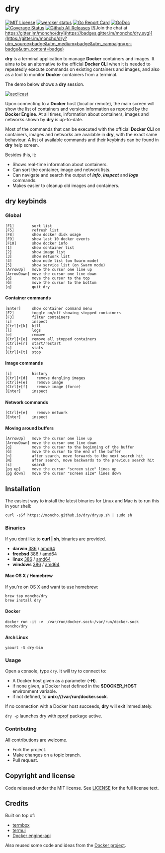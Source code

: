 # dry

[![MIT License](https://img.shields.io/github/license/mashape/apistatus.svg)](https://github.com/moncho/dryblob/master/LICENSE)
[![wercker status](https://app.wercker.com/status/66c3ab71a46c0c8841f34a526fc23189/s/master "wercker status")](https://app.wercker.com/project/bykey/66c3ab71a46c0c8841f34a526fc23189)
[![Go Report Card](https://goreportcard.com/badge/github.com/moncho/dry)](https://goreportcard.com/report/github.com/moncho/dry)
[![GoDoc](https://godoc.org/github.com/moncho/dry?status.svg)](https://godoc.org/github.com/moncho/dry)
[![Coverage Status](https://coveralls.io/repos/github/moncho/dry/badge.svg?branch=master)](https://coveralls.io/github/moncho/dry?branch=master)
[![Github All Releases](https://img.shields.io/github/downloads/moncho/dry/total.svg)]()
[![Join the chat at https://gitter.im/moncho/dry](https://badges.gitter.im/moncho/dry.svg)](https://gitter.im/moncho/dry?utm_source=badge&utm_medium=badge&utm_campaign=pr-badge&utm_content=badge)

**dry** is a terminal application to manage **Docker** containers and images. It aims to be an alternative to the official **Docker CLI** when it is needed to repeatedly execute commands on existing containers and images, and also as a tool to monitor **Docker** containers from a terminal.

The demo below shows a **dry** session.

[![asciicast](https://asciinema.org/a/35825.png)](https://asciinema.org/a/35825?autoplay=1&speed=1.5)

Upon connecting to a **Docker** host (local or remote), the main screen will show the list of containers and version information as reported by the **Docker Engine**. At all times, information about containers, images and networks shown by **dry** is up-to-date.

Most of the commands that can be executed with the official **Docker CLI** on containers, images and networks are available in **dry**, with the exact same behaviour. A list of available commands and their keybinds can be found in **dry** help screen.

Besides this, it:

* Shows real-time information about containers.
* Can sort the container, image and network lists.
* Can navigate and search the output of ***info***, ***inspect*** and ***logs*** commands.
* Makes easier to cleanup old images and containers.

## **dry** keybinds

### Global

```
[F1]        sort list
[F5]        refresh list
[F8]        show docker disk usage
[F9]        show last 10 docker events
[F10]       show docker info
[1]         show container list
[2]         show image list
[3]         show network list
[4]         show node list (on Swarm mode)
[5]         show service list (on Swarm mode)
[ArrowUp]   move the cursor one line up
[ArrowDown] move the cursor one line down
[g]         move the cursor to the top
[G]         move the cursor to the bottom
[q]         quit dry
```

#### Container commands

```
[Enter]     show container command menu
[F2]        toggle on/off showing stopped containers
[F3]        filter containers
[i]         inspect
[Ctrl]+[k]  kill
[l]         logs
[e]         remove
[Ctrl]+[e]  remove all stopped containers
[Ctrl]+[r]  start/restart
[s]         stats
[Ctrl]+[t]  stop
```

#### Image commands

```
[i]         history
[Ctrl]+[d]    remove dangling images
[Ctrl]+[e]    remove image
[Ctrl]+[f]    remove image (force)
[Enter]     inspect
```

#### Network commands

```
[Ctrl]+[e]    remove network
[Enter]     inspect
```

#### Moving around buffers

```
[ArrowUp]   move the cursor one line up
[ArrowDown] move the cursor one line down
[g]         move the cursor to the beginning of the buffer
[G]         move the cursor to the end of the buffer
[n]         after search, move forwards to the next search hit
[N]         after search, move backwards to the previous search hit
[s]         search
[pg up]     move the cursor "screen size" lines up
[pg down]   move the cursor "screen size" lines down
```

## Installation

The easiest way to install the latest binaries for Linux and Mac is to run this in your shell:

```curl -sSf https://moncho.github.io/dry/dryup.sh | sudo sh```

### Binaries

If you dont like to **curl | sh**, binaries are provided.

* **darwin** [386](https://github.com/moncho/dry/releases/download/v0.8-beta.3/dry-darwin-386) / [amd64](https://github.com/moncho/dry/releases/download/v0.8-beta.3/dry-darwin-amd64)
* **freebsd** [386](https://github.com/moncho/dry/releases/download/v0.8-beta.3/dry-freebsd-386) / [amd64](https://github.com/moncho/dry/releases/download/v0.8-beta.3/dry-freebsd-amd64)
* **linux** [386](https://github.com/moncho/dry/releases/download/v0.8-beta.3/dry-linux-386) / [amd64](https://github.com/moncho/dry/releases/download/v0.8-beta.3/dry-linux-amd64)
* **windows** [386](https://github.com/moncho/dry/releases/download/v0.8-beta.3/dry-windows-386) / [amd64](https://github.com/moncho/dry/releases/download/v0.8-beta.3/dry-windows-amd64)

#### Mac OS X / Homebrew

If you're on OS X and want to use homebrew:

```
brew tap moncho/dry
brew install dry
```

#### Docker

```docker run -it -v  /var/run/docker.sock:/var/run/docker.sock moncho/dry ```

#### Arch Linux

```yaourt -S dry-bin```

### Usage

Open a console, type ```dry```. It will try to connect to:

* A Docker host given as a parameter (**-H**).
* if none given, a Docker host defined in the **$DOCKER_HOST** environment variable.
* if not defined, to **unix:///var/run/docker.sock**.

If no connection with a Docker host succeeds, **dry** will exit immediately.

```dry -p``` launches dry with [pprof](https://golang.org/pkg/net/http/pprof/) package active.

### Contributing

All contributions are welcome.

* Fork the project.
* Make changes on a topic branch.
* Pull request.

## Copyright and license

Code released under the MIT license. See
[LICENSE](https://github.com/moncho/dry/blob/master/LICENSE) for the full license text.

## Credits

Built on top of:

* [termbox](https://github.com/nsf/termbox-go)
* [termui](https://github.com/gizak/termui)
* [Docker engine-api](https://github.com/docker/engine-api)

Also reused some code and ideas from the [Docker project](https://github.com/docker/docker).
